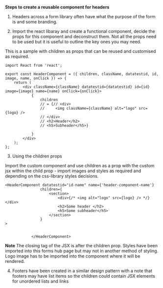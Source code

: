 **Steps to create a reusable component for headers**

1. Headers across a form library often have what the purpose of the form is and some branding.

2. Import the react libaray and create a functional component, decide the props for this component and deconstruct them. Not all the props need to be used but it is useful to outline the key ones you may need.

This is a sample with children as props that can be reused and customised as required.

```
import React from 'react';

export const HeaderComponent = ({ children, className, datatestid, id, image, name, onClick }) => {
	return (
		<div className={className} datatestid={datatestid} id={id} image={image} name={name} onClick={onClick}>
			{
				children
				// = {// <div>
				//     <img className={className} alt="logo" src={logo} />
				// </div>
				// <h2>Header</h2>
				// <h5>Subheader</h5>}
				
			}
		</div>
	);
};
```

3. Using the children props

Import the custom component and use children as a prop with the custom jsx within the child prop - import images and styles as required and depending on the css-library styles decisions.
 
```
<HeaderComponent datatestid="id-name" name={'header-component-name'}
				children={
					<section>
						<div>{/* <img alt="logo" src={logo} /> */}</div>
						<h2>Some header </h2>
						<h5>Some subheader</h5>
					</section>
				}
>


			</HeaderComponent>

```


__Note__ The closing tag of the JSX is after the children prop. Styles have been imported into this forms hub page but may not in another method of styling. Logo image has to be imported into the component where it will be rendered.		

4. Footers have been created in a similar design pattern with a note that footers may have list items so the children could contain JSX elements for unordered lists and links